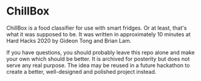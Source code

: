 # ChillBox
ChillBox is a food classifier for use with smart fridges. Or at least, that's what it was supposed to be. It was written in approximately 10 minutes at Hard Hacks 2020 by Gideon Tong and Brian Lam.

If you have questions, you should probably leave this repo alone and make your own which should be better. It is archived for posterity but does not serve any real purpose. The idea may be reused in a future hackathon to create a better, well-designed and polished project instead.
